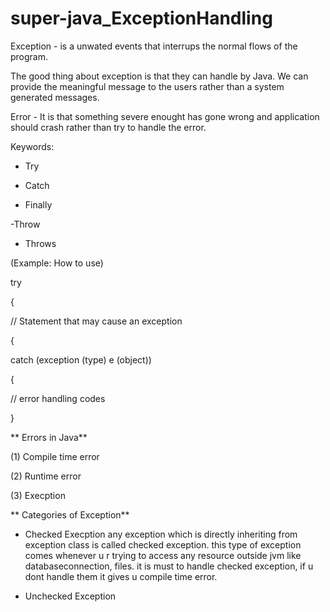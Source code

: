 # super-java_ExceptionHandling

Exception - is a unwated events that interrups the normal flows of the program. 

The good thing about exception is that they can handle by Java. We can provide the meaningful message to the users rather than
a system generated messages.

Error - It is that something severe enought has gone wrong and application should crash rather than try to handle the error.


Keywords:

- Try

- Catch

- Finally

-Throw

- Throws

(Example: How to use)

try

{

// Statement that may cause an exception

{

catch (exception (type) e (object))

{

// error handling codes

}


** Errors in Java**

(1) Compile time error

(2) Runtime error

(3) Execption 


** Categories of Exception**

* Checked Execption
any exception which is directly inheriting from exception class is called checked
exception. this type of exception comes whenever u r trying to access any resource
outside jvm like databaseconnection, files. it is must to handle checked exception,
if u dont handle them it gives u compile time error.

* Unchecked Exception

